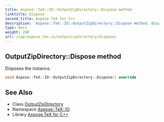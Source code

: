 ```yaml
---
title: Aspose::TeX::IO::OutputZipDirectory::Dispose method
linktitle: Dispose
second_title: Aspose.TeX for C++
description: 'Aspose::TeX::IO::OutputZipDirectory::Dispose method. Disposes the instance in C++.'
type: docs
weight: 200
url: /cpp/aspose.tex.io/outputzipdirectory/dispose/
---
```

## OutputZipDirectory::Dispose method


Disposes the instance.

```cpp
void Aspose::TeX::IO::OutputZipDirectory::Dispose() override
```

## See Also

* Class [OutputZipDirectory](../)
* Namespace [Aspose::TeX::IO](../../)
* Library [Aspose.TeX for C++](../../../)
